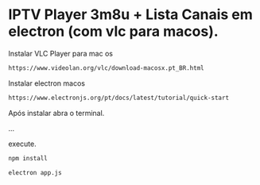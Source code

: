 # IPTV Player 3m8u + Lista Canais em electron (com vlc para macos).

Instalar VLC Player para mac os
```bash
https://www.videolan.org/vlc/download-macosx.pt_BR.html
```

Instalar electron macos
```bash
https://www.electronjs.org/pt/docs/latest/tutorial/quick-start
```

Após instalar abra o terminal.

...

execute.
```bash
npm install

electron app.js
```